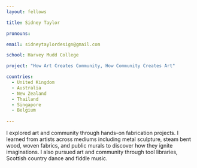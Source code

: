 ```yaml
---
layout: fellows

title: Sidney Taylor

pronouns: 

email: sidneytaylordesign@gmail.com

school: Harvey Mudd College

project: "How Art Creates Community, How Community Creates Art"

countries:
  - United Kingdom
  - Australia
  - New Zealand
  - Thailand
  - Singapore
  - Belgium
  
---
```


I explored art and community through hands-on fabrication projects. I learned from artists across mediums including metal sculpture, steam bent wood, woven fabrics, and public murals to discover how they ignite imaginations. I also pursued art and community through tool libraries, Scottish country dance and fiddle music.
